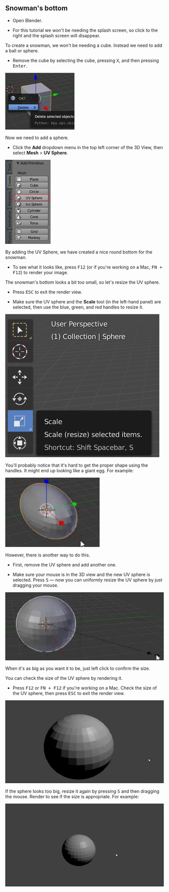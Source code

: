 ## Snowman's bottom

+ Open Blender.

+ For this tutorial we won't be needing the splash screen, so click to the right and the splash screen will disappear.

To create a snowman, we won't be needing a cube. Instead we need to add a ball or sphere.

+ Remove the cube by selecting the cube, pressing <kbd>X</kbd>, and then pressing <kbd>Enter</kbd>.

![Remove cube](images/remove-cube.png)

Now we need to add a sphere.

+ Click the **Add** dropdown menu in the top left corner of the 3D View, then select **Mesh** > **UV Sphere**.

![UV Sphere](images/uv-sphere.png)

By adding the UV Sphere, we have created a nice round bottom for the snowman.

+ To see what it looks like, press <kbd>F12</kbd> (or if you're working on a Mac, <kbd>FN + F12</kbd>) to render your image.

The snowman's bottom looks a bit too small, so let's resize the UV sphere.

+ Press <kbd>ESC</kbd> to exit the render view.

+ Make sure the UV sphere and the **Scale** tool (in the left-hand panel) are selected, then use the blue, green, and red handles to resize it.

![Cube ends](images/scale-tool.png)

You'll probably notice that it's hard to get the proper shape using the handles. It might end up looking like a giant egg. For example:

![Egg bottom](images/blender-snowman-egg-bottom.png)

However, there is another way to do this.

+ First, remove the UV sphere and add another one.

+ Make sure your mouse is in the 3D view and the new UV sphere is selected. Press <kbd>S</kbd> — now you can uniformly resize the UV sphere by just dragging your mouse.

![Resize bottom](images/blender-snowman-resize-bottom-1.png)

When it's as big as you want it to be, just left click to confirm the size.

You can check the size of the UV sphere by rendering it.

+ Press <kbd>F12</kbd> or <kbd>FN + F12</kbd> if you're working on a Mac. Check the size of the UV sphere, then press <kbd>ESC</kbd> to exit the render view.

![Render bottom](images/blender-render-bottom-1.png)

If the sphere looks too big, resize it again by pressing <kbd>S</kbd> and then dragging the mouse. Render to see if the size is appropriate. For example:

![Render bottom again](images/blender-render-bottom-2.png)
